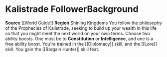 ﻿---
ability: null
ability_boost: null
feat: null
id: '118'
name: Kalistrade Follower
prerequisite: null
rarity: null
skill: null
source: '[[DATABASE/source/World Guide|World Guide]]'
subcategory: regional
trait: null
type: null

---
# Kalistrade Follower<span class="item-type">Background</span>

**Source** [[World Guide]] 
**Region** Shining Kingdoms
You follow the philosophy of the Prophecies of Kalistrade, seeking to build up your wealth in this life so that you might meet the next world on your own terms.
Choose two ability boosts. One must be to **Constitution** or **Intelligence**, and one is a free ability boost.
You're trained in the [[Diplomacy]] skill, and the [[Lore]] skill. You gain the [[Bargain Hunter]] skill feat.